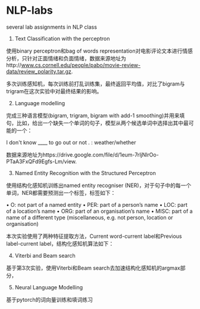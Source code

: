 # NLP-labs

several lab assignments in NLP class

1. Text Classification with the perceptron

使用binary perceptron和bag of words representation对电影评论文本进行情感分析，只针对正面情绪和负面情绪，数据来源地址为http://www.cs.cornell.edu/people/pabo/movie-review-data/review_polarity.tar.gz. 

多次训练感知机，每次训练前打乱训练集，最终返回平均值，对比了bigram与trigram在这次实验中对最终结果的影响。

2. Language modelling

完成三种语言模型(bigram, trigram, bigram with add-1 smoothing)并用来填句，比如，给出一个缺失一个单词的句子，模型从两个候选单词中选择出其中最可能的一个：

I don't know \____ to go out or not . : weather/whether

数据来源地址为https://drive.google.com/file/d/1eum-7rIjNlrOo-PTaA3FxQFd9Egfs-Lm/view.

3. Named Entity Recognition with the Structured Perceptron

使用结构化感知机训练出named entity recogniser (NER)，对于句子中的每一个单词，NER都需要预测出一个标签，标签如下：

• O: not part of a named entity
• PER: part of a person’s name
• LOC: part of a location’s name
• ORG: part of an organisation’s name
• MISC: part of a name of a different type (miscellaneous, e.g. not person, location or organisation)

本次实验使用了两种特征提取方法，Current word-current label和Previous label-current label，结构化感知机算法如下：

4. Viterbi and Beam search

基于第3次实验，使用Viterbi和Beam search去加速结构化感知机的argmax部分，

5.  Neural Language Modelling

基于pytorch的词向量训练和填词练习
